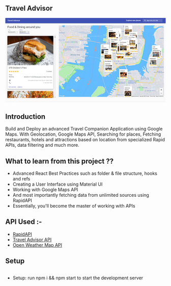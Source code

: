 ## Travel Advisor

![Travel Advisor](https://github.com/amisha26/Travel-Advisor/blob/master/public/tra.png) 

## Introduction
Build and Deploy an advanced Travel Companion Application using Google Maps. With Geolocation, Google Maps API, Searching for places, Fetching restaurants, hotels and attractions based on location from specialized Rapid APIs, data filtering and much more.

## What to learn from this project ??

- Advanced React Best Practices such as folder & file structure, hooks and refs
- Creating a User Interface using Material UI
- Working with Google Maps API
- And most importantly fetching data from unlimited sources using RapidAPI
- Essentially, you'll become the master of working with APIs

## API Used :-

* [RapidAPI](https://rapidapi.com/hub?utm_source=youtube.com/JavaScriptMastery&utm_medium=DevRel&utm_campaign=DevRel)
* [Travel Advisor API](https://rapidapi.com/apidojo/api/travel-advisor?utm_source=youtube.com/JavaScriptMastery&utm_medium=DevRel&utm_campaign=DevRel)
* [Open Weather Map API](https://rapidapi.com/community/api/open-weather-map?utm_source=youtube.com/JavaScriptMastery&utm_medium=DevRel&utm_campaign=DevRel)


## Setup

```
```
* Setup: run npm i && npm start to start the development server
